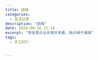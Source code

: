 ```yaml
---
title: 结绳
categories:
  - 生活记录
description: "结绳"
date: 2024-08-16 21:16
excerpt: "想发展点业余爱好来着，搞点绳子编编"
tags:
  - 手工DIY


---
```


